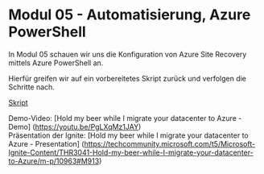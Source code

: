 # Modul 05 - Automatisierung, Azure PowerShell

In Modul 05 schauen wir uns die Konfiguration von Azure Site Recovery mittels Azure PowerShell an.

Hierfür greifen wir auf ein vorbereitetes Skript zurück und verfolgen die Schritte nach. 

[Skript](http://)

Demo-Video: [Hold my beer while I migrate your datacenter to Azure - Demo] (https://youtu.be/PgLXqMz1JAY)  
Präsentation der Ignite: [Hold my beer while I migrate your datacenter to Azure - Presentation] (https://techcommunity.microsoft.com/t5/Microsoft-Ignite-Content/THR3041-Hold-my-beer-while-I-migrate-your-datacenter-to-Azure/m-p/10963#M913)  
